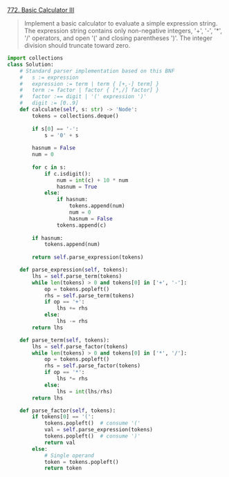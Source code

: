 [772. Basic Calculator III](https://leetcode.com/problems/basic-calculator-iii)

> Implement a basic calculator to evaluate a simple expression string.
The expression string contains only non-negative integers, '+', '-', '*', '/' operators, and open '(' and closing parentheses ')'. The integer division should truncate toward zero.

```python
import collections 
class Solution: 
    # Standard parser implementation based on this BNF 
    #   s := expression 
    #   expression := term | term { [+,-] term] } 
    #   term := factor | factor { [*,/] factor] } 
    #   factor :== digit | '(' expression ')' 
    #   digit := [0..9] 
    def calculate(self, s: str) -> 'Node': 
        tokens = collections.deque() 
         
        if s[0] == '-': 
            s = '0' + s 
         
        hasnum = False 
        num = 0 
         
        for c in s: 
            if c.isdigit(): 
                num = int(c) + 10 * num 
                hasnum = True 
            else: 
                if hasnum: 
                    tokens.append(num) 
                    num = 0 
                    hasnum = False 
                tokens.append(c) 
                 
        if hasnum: 
            tokens.append(num) 
                 
        return self.parse_expression(tokens) 

    def parse_expression(self, tokens): 
        lhs = self.parse_term(tokens) 
        while len(tokens) > 0 and tokens[0] in ['+', '-']: 
            op = tokens.popleft() 
            rhs = self.parse_term(tokens) 
            if op == '+': 
                lhs += rhs 
            else: 
                lhs -= rhs 
        return lhs 

    def parse_term(self, tokens): 
        lhs = self.parse_factor(tokens) 
        while len(tokens) > 0 and tokens[0] in ['*', '/']: 
            op = tokens.popleft() 
            rhs = self.parse_factor(tokens) 
            if op == '*': 
                lhs *= rhs 
            else: 
                lhs = int(lhs/rhs) 
        return lhs 

    def parse_factor(self, tokens): 
        if tokens[0] == '(': 
            tokens.popleft()  # consume '(' 
            val = self.parse_expression(tokens) 
            tokens.popleft()  # consume ')' 
            return val 
        else: 
            # Single operand 
            token = tokens.popleft() 
            return token
```